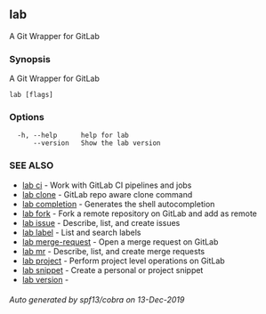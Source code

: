 ## lab

A Git Wrapper for GitLab

### Synopsis

A Git Wrapper for GitLab

```
lab [flags]
```

### Options

```
  -h, --help      help for lab
      --version   Show the lab version
```

### SEE ALSO

* [lab ci](lab_ci.md)	 - Work with GitLab CI pipelines and jobs
* [lab clone](lab_clone.md)	 - GitLab repo aware clone command
* [lab completion](lab_completion.md)	 - Generates the shell autocompletion
* [lab fork](lab_fork.md)	 - Fork a remote repository on GitLab and add as remote
* [lab issue](lab_issue.md)	 - Describe, list, and create issues
* [lab label](lab_label.md)	 - List and search labels
* [lab merge-request](lab_merge-request.md)	 - Open a merge request on GitLab
* [lab mr](lab_mr.md)	 - Describe, list, and create merge requests
* [lab project](lab_project.md)	 - Perform project level operations on GitLab
* [lab snippet](lab_snippet.md)	 - Create a personal or project snippet
* [lab version](lab_version.md)	 - 

###### Auto generated by spf13/cobra on 13-Dec-2019
